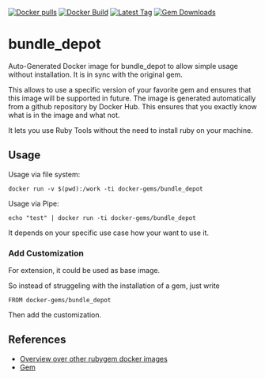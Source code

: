 [![Docker pulls](https://img.shields.io/docker/pulls/rubygem/bundle_depot.svg)](https://hub.docker.com/r/rubygem/bundle_depot/)
[![Docker Build](https://img.shields.io/docker/automated/rubygem/bundle_depot.svg)](https://hub.docker.com/r/rubygem/bundle_depot/)
[![Latest Tag](https://img.shields.io/github/tag/docker-rubygem/bundle_depot.svg)](https://hub.docker.com/r/rubygem/bundle_depot/)
[![Gem Downloads](https://img.shields.io/gem/dt/bundle_depot.svg)](https://rubygems.org/gems/bundle_depot/)
# bundle_depot

Auto-Generated Docker image for bundle_depot to allow simple usage without installation.
It is in sync with the original gem.

This allows to use a specific version of your favorite gem and ensures that this image will be supported in future.
The image is generated automatically from a github repository by Docker Hub.
This ensures that you exactly know what is in the image and what not.

It lets you use Ruby Tools without the need to install ruby on your machine.

## Usage

Usage via file system:

`docker run -v $(pwd):/work -ti docker-gems/bundle_depot`

Usage via Pipe:

`echo "test" | docker run -ti docker-gems/bundle_depot`

It depends on your specific use case how your want to use it.

### Add Customization

For extension, it could be used as base image.

So instead of struggeling with the installation of a gem, just write

`FROM docker-gems/bundle_depot`

Then add the customization.

## References

 - [Overview over other rubygem docker images](https://github.com/thinkbot/docker-rubygem)
 - [Gem](https://rubygems.org/gems/bundle_depot/)

